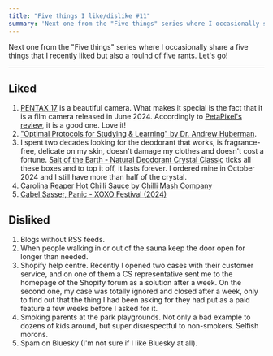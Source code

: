 ```yaml
---
title: "Five things I like/dislike #11"
summary: 'Next one from the "Five things" series where I occasionally share a five things that I recently liked but also a roulnd of five rants. Let''s go!'
---
```


Next one from the "Five things" series where I occasionally share a five things that I recently liked but also a roulnd of five rants. Let's go!

---

## Liked

1. [PENTAX 17](https://pentax.eu/products/pentax-17) is a beautiful camera. What makes it special is the fact that it is a film camera released in June 2024. Accordingly to [PetaPixel's review](https://petapixel.com/2024/06/17/pentax-17-review-a-brand-new-film-experience-worth-having/), it is a good one. Love it!
1. ["Optimal Protocols for Studying & Learning" by Dr. Andrew Huberman](https://www.hubermanlab.com/episode/optimal-protocols-for-studying-learning).
1. I spent two decades looking for the deodorant that works, is fragrance-free, delicate on my skin, doesn't damage my clothes and doesn't cost a fortune. [Salt of the Earth - Natural Deodorant Crystal Classic](https://www.amazon.co.uk/dp/B008E4O85C) ticks all these boxes and to top it off, it lasts forever. I ordered mine in October 2024 and I still have more than half of the crystal.
1. [Carolina Reaper Hot Chilli Sauce by Chilli Mash Company](https://www.amazon.co.uk/dp/B084C18892)
1. [Cabel Sasser, Panic - XOXO Festival (2024)](https://youtu.be/Df_K7pIsfvg)

## Disliked

1. Blogs without RSS feeds.
1. When people walking in or out of the sauna keep the door open for longer than needed.
1. Shopify help centre. Recently I opened two cases with their customer service, and on one of them a CS representative sent me to the homepage of the Shopify forum as a solution after a week. On the second one, my case was totally ignored and closed after a week, only to find out that the thing I had been asking for they had put as a paid feature a few weeks before I asked for it.
1. Smoking parents at the park playgrounds. Not only a bad example to dozens of kids around, but super disrespectful to non-smokers. Selfish morons.
1. Spam on Bluesky (I'm not sure if I like Bluesky at all).
